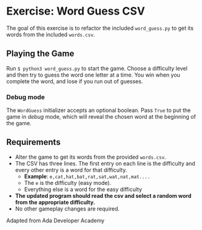 # Exercise: Word Guess CSV
The goal of this exercise is to refactor the included `word_guess.py` to get its words from the included `words.csv`.

## Playing the Game
Run `$ python3 word_guess.py` to start the game. Choose a difficulty level and then try to guess the word one letter at a time. You win when you complete the word, and lose if you run out of guesses.

### Debug mode
The `WordGuess` initializer accepts an optional boolean. Pass `True` to put the game in _debug_ mode, which will reveal the chosen word at the beginning of the game.

## Requirements
- Alter the game to get its words from the provided `words.csv`.
- The CSV has three lines. The first entry on each line is the difficulty and every other entry is a word for that difficulty.
  - __Example__: `e,cat,hat,bat,rat,sat,wat,nat,mat....`
  - The `e` is the difficulty (easy mode).
  - Everything else is a word for the easy difficulty
- __The updated program should read the csv and select a random word from the appropriate difficulty.__
- No other gameplay changes are required.

Adapted from Ada Developer Academy
